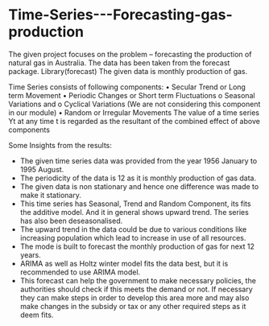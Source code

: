 # Time-Series---Forecasting-gas-production
The given project focuses on the problem – forecasting the production of natural gas in Australia.
The data has been taken from the forecast package.
Library(forecast)
The given data is monthly production of gas.


Time Series consists of following components:
• Secular Trend or Long term Movement
• Periodic Changes or Short term Fluctuations
o Seasonal Variations and
o Cyclical Variations (We are not considering this component in our module)
• Random or Irregular Movements
The value of a time series Yt at any time t is regarded as the resultant of the combined effect of above components

Some Insights from the results:
- The given time series data was provided from the year 1956 January to 1995 August.
- The periodicity of the data is 12 as it is monthly production of gas data.
- The given data is non stationary and hence one difference was made to make it stationary.
- This time series has Seasonal, Trend and Random Component, its fits the additive model. And it in general shows upward trend. The series has also been deseasonalised.
- The upward trend in the data could be due to various conditions like increasing population which lead to increase in use of all resources.
- The mode is built to forecast the monthly production of gas for next 12 years.
- ARIMA as well as Holtz winter model fits the data best, but it is recommended to use ARIMA model.
- This forecast can help the government to make necessary policies, the authorities should check if this meets the demand or not. If necessary they can make steps in order to develop this area more and may also make changes in the subsidy or tax or any other required steps as it deem fits.
